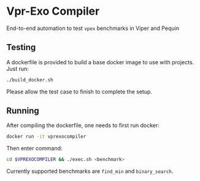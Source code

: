 # Vpr-Exo Compiler #
End-to-end automation to test `vpex` benchmarks in Viper and Pequin

## Testing ##
A dockerfile is provided to build a base docker image to use with projects. Just run:

```bash
./build_docker.sh
```

Please allow the test case to finish to complete the setup.

## Running ##
After compiling the dockerfile, one needs to first run docker:

```bash
docker run -it vprexocompiler
```

Then enter command:
```bash
cd $VPREXOCOMPILER && ./exec.sh <benchmark>
```
Currently supported benchmarks are `find_min` and `binary_search`.
